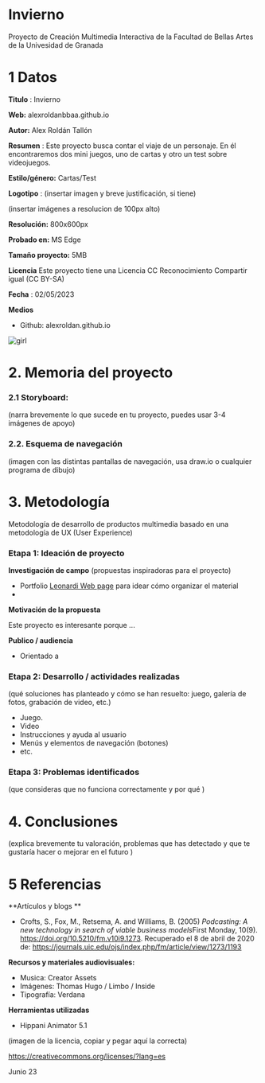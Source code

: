# Invierno

Proyecto de Creación Multimedia Interactiva de la  Facultad de Bellas Artes de la Univesidad de Granada



# 1 Datos 



**Titulo** : Invierno

**Web:**   alexroldanbbaa.github.io

**Autor:**  Alex Roldán Tallón

**Resumen** : Este proyecto busca contar el viaje de un personaje. En él encontraremos dos mini juegos, uno de cartas y otro un test sobre videojuegos.

**Estilo/género:**  Cartas/Test

**Logotipo** : (insertar imagen y breve justificación, si  tiene) 

(insertar imágenes a resolucion de 100px alto)

**Resolución:** 800x600px 

**Probado en:**   MS Edge

**Tamaño proyecto:** 5MB 

**Licencia** Este proyecto tiene una Licencia CC Reconocimiento Compartir igual (CC BY-SA)

**Fecha** : 02/05/2023

**Medios** 

- Github: alexroldan.github.io



![girl](https://github.com/mgea/cmi20/blob/master/WalkingGirl_front01.png)

# 2. Memoria del proyecto 

### 2.1 Storyboard: 



(narra brevemente lo que sucede en tu proyecto, puedes usar 3-4 imágenes de apoyo)



### 2.2. Esquema de navegación 



(imagen con las distintas pantallas de navegación, usa draw.io o cualquier programa de dibujo)







# 3. Metodología

Metodología de desarrollo de productos multimedia basado en una metodología de UX (User Experience)



### Etapa 1: Ideación de proyecto

**Investigación de campo** (propuestas inspiradoras para el proyecto)

- Portfolio [Leonardi Web page](http://www.rleonardi.com/interactive-resume/) para idear cómo organizar el material
- 



**Motivación de la propuesta** 

Este  proyecto es interesante porque ... 



**Publico / audiencia**

- Orientado a 





### Etapa 2: Desarrollo / actividades realizadas

(qué soluciones has planteado y cómo se han resuelto: juego, galería de fotos, grabación de video, etc.)

- Juego. 
- Video 
- Instrucciones y ayuda al usuario 
- Menús y elementos de navegación (botones)
- etc.



### Etapa 3: Problemas identificados

(que consideras que no  funciona correctamente y por qué )



# 4. Conclusiones 

(explica brevemente tu valoración, problemas que has detectado y que te gustaría hacer o mejorar en el futuro )







# 5 Referencias 

**Artículos y blogs ** 

- Crofts, S., Fox, M., Retsema, A. and Williams, B. (2005) *Podcasting: A new technology in search of viable business models*First Monday, 10(9). https://doi.org/10.5210/fm.v10i9.1273. Recuperado el 8 de abril de 2020 de: https://journals.uic.edu/ojs/index.php/fm/article/view/1273/1193

**Recursos y materiales audiovisuales:**

* Musica:  Creator Assets
* Imágenes:  Thomas Hugo / Limbo / Inside
* Tipografía: Verdana

**Herramientas utilizadas**

- Hippani Animator 5.1




(imagen de la licencia, copiar y pegar aquí la correcta)

https://creativecommons.org/licenses/?lang=es

Junio 23
